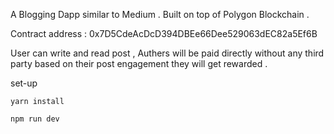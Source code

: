 A Blogging Dapp similar to Medium . Built on top of Polygon Blockchain .

Contract address : 0x7D5CdeAcDcD394DBEe66Dee529063dEC82a5Ef6B 

User can write and read post , Authers will be paid directly without any third party based on their post engagement they will get rewarded . 




set-up

`yarn install`

`npm run dev`
